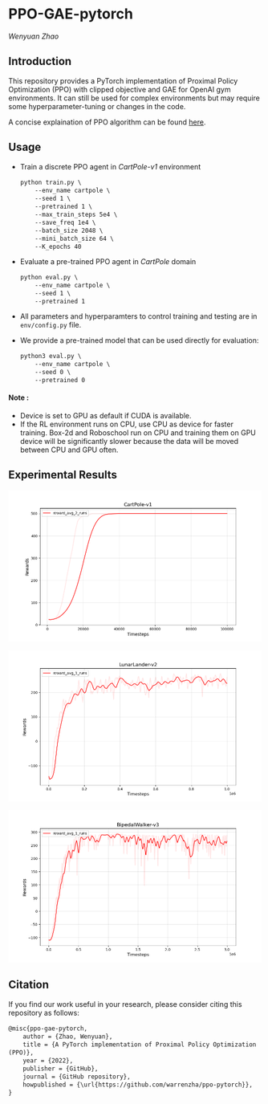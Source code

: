 # PPO-GAE-pytorch
_Wenyuan Zhao_

## Introduction

This repository provides a PyTorch implementation of Proximal Policy Optimization (PPO) with clipped objective and GAE for OpenAI gym environments. It can still be used for complex environments but may require some hyperparameter-tuning or changes in the code.

A concise explaination of PPO algorithm can be found [here](https://stackoverflow.com/questions/46422845/what-is-the-way-to-understand-proximal-policy-optimization-algorithm-in-rl).


## Usage

- Train a discrete PPO agent in *CartPole-v1* environment 

  ```
  python train.py \
      --env_name cartpole \
      --seed 1 \
      --pretrained 1 \
      --max_train_steps 5e4 \
      --save_freq 1e4 \
      --batch_size 2048 \
      --mini_batch_size 64 \
      --K_epochs 40
  ```

- Evaluate a pre-trained PPO agent in *CartPole* domain 

  ```
  python eval.py \
      --env_name cartpole \
      --seed 1 \
      --pretrained 1
  ```

- All parameters and hyperparamters to control training and testing are in `env/config.py` file.

* We provide a pre-trained model that can be used directly for evaluation: 

  ```
  python3 eval.py \
      --env_name cartpole \
      --seed 0 \
      --pretrained 0
  ```

#### Note :
  - Device is set to GPU as default if CUDA is available.
  - If the RL environment runs on CPU, use CPU as device for faster training. Box-2d and Roboschool run on CPU and training them on GPU device will be significantly slower because the data will be moved between CPU and GPU often.

## Experimental Results

![cartpole](PPO_figs/CartPole-v1/PPO_CartPole-v1_fig_1.png)

![lunarlander](PPO_figs/LunarLander-v2/PPO_LunarLander-v2_fig_1.png)

![bipedalwalker](PPO_figs/BipedalWalker-v3/PPO_BipedalWalker-v3_fig_1.png)


## Citation

If you find our work useful in your research, please consider citing this repository as follows:

```
@misc{ppo-gae-pytorch,
    author = {Zhao, Wenyuan},
    title = {A PyTorch implementation of Proximal Policy Optimization (PPO)},
    year = {2022},
    publisher = {GitHub},
    journal = {GitHub repository},
    howpublished = {\url{https://github.com/warrenzha/ppo-pytorch}},
}
```